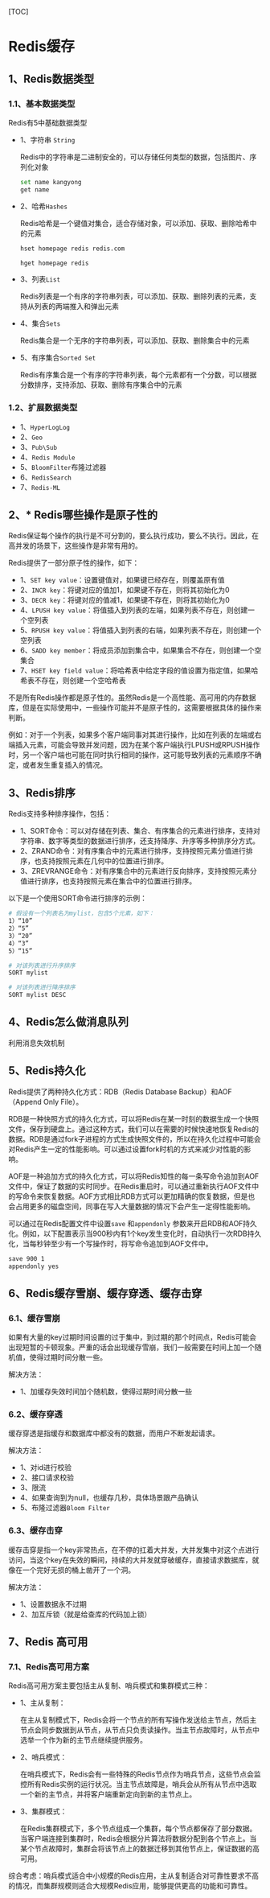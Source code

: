 [TOC]

# Redis缓存

## 1、Redis数据类型

### 1.1、基本数据类型

Redis有5中基础数据类型

* 1、字符串 `String`

  Redis中的字符串是二进制安全的，可以存储任何类型的数据，包括图片、序列化对象

  ```bash
  set name kangyong
  get name
  ```

* 2、哈希`Hashes`

  Redis哈希是一个键值对集合，适合存储对象，可以添加、获取、删除哈希中的元素

   ```bash
  hset homepage redis redis.com

  hget homepage redis
   ```

* 3、列表`List`

  Redis列表是一个有序的字符串列表，可以添加、获取、删除列表的元素，支持从列表的两端推入和弹出元素

* 4、集合`Sets`

  Redis集合是一个无序的字符串列表，可以添加、获取、删除集合中的元素

* 5、有序集合`Sorted Set`

  Redis有序集合是一个有序的字符串列表，每个元素都有一个分数，可以根据分数排序，支持添加、获取、删除有序集合中的元素

### 1.2、扩展数据类型

* 1、`HyperLogLog`
* 2、`Geo`
* 3、`Pub\Sub`
* 4、`Redis Module`
* 5、`BloomFilter`布隆过滤器
* 6、`RedisSearch`
* 7、`Redis-ML`

## 2、* Redis哪些操作是原子性的

Redis保证每个操作的执行是不可分割的，要么执行成功，要么不执行。因此，在高并发的场景下，这些操作是非常有用的。

Redis提供了一部分原子性的操作，如下：

* 1、`SET key value`：设置键值对，如果键已经存在，则覆盖原有值
* 2、`INCR key`：将键对应的值加1，如果键不存在，则将其初始化为0
* 3、`DECR key`：将键对应的值减1，如果键不存在，则将其初始化为0
* 4、`LPUSH key value`：将值插入到列表的左端，如果列表不存在，则创建一个空列表
* 5、`RPUSH key value`：将值插入到列表的右端，如果列表不存在，则创建一个空列表
* 6、`SADD key member`：将成员添加到集合中，如果集合不存在，则创建一个空集合
* 7、`HSET key field value`：将哈希表中给定字段的值设置为指定值，如果哈希表不存在，则创建一个空哈希表

不是所有Redis操作都是原子性的。虽然Redis是一个高性能、高可用的内存数据库，但是在实际使用中，一些操作可能并不是原子性的，这需要根据具体的操作来判断。

例如：对于一个列表，如果多个客户端同事对其进行操作，比如在列表的左端或右端插入元素，可能会导致并发问题，因为在某个客户端执行LPUSH或RPUSH操作时，另一个客户端也可能在同时执行相同的操作，这可能导致列表的元素顺序不确定，或者发生重复插入的情况。

## 3、Redis排序

Redis支持多种排序操作，包括：

* 1、SORT命令：可以对存储在列表、集合、有序集合的元素进行排序，支持对字符串、数字等类型的数据进行排序，还支持降序、升序等多种排序分方式。
* 2、ZRAND命令：对有序集合中的元素进行排序，支持按照元素分值进行排序，也支持按照元素在几何中的位置进行排序。
* 3、ZREVRANGE命令：对有序集合中的元素进行反向排序，支持按照元素分值进行排序，也支持按照元素在集合中的位置进行排序。

以下是一个使用SORT命令进行排序的示例：

```bash
# 假设有一个列表名为mylist，包含5个元素，如下：
1）“10”
2）“5”
3）“20”
4）“3”
5）“15”

# 对该列表进行升序排序
SORT mylist

# 对该列表进行降序排序
SORT mylist DESC
```



## 4、Redis怎么做消息队列

利用消息失效机制

## 5、Redis持久化

Redis提供了两种持久化方式：RDB（Redis Database Backup）和AOF（Append Only File）。

RDB是一种快照方式的持久化方式，可以将Redis在某一时刻的数据生成一个快照文件，保存到硬盘上。通过这种方式，我们可以在需要的时候快速地恢复Redis的数据。RDB是通过fork子进程的方式生成快照文件的，所以在持久化过程中可能会对Redis产生一定的性能影响。可以通过设置fork时机的方式来减少对性能的影响。

AOF是一种追加方式的持久化方式，可以将Redis知性的每一条写命令追加到AOF文件中，保证了数据的实时同步。在Redis重启时，可以通过重新执行AOF文件中的写命令来恢复数据。AOF方式相比RDB方式可以更加精确的恢复数据，但是也会占用更多的磁盘空间，同事在写入大量数据的情况下会产生一定得性能影响。

可以通过在Redis配置文件中设置`save` 和`appendonly` 参数来开启RDB和AOF持久化。例如，以下配置表示当900秒内有1个key发生变化时，自动执行一次RDB持久化，当每秒钟至少有一个写操作时，将写命令追加到AOF文件中。

```bash
save 900 1
appendonly yes
```



## 6、Redis缓存雪崩、缓存穿透、缓存击穿

### 6.1、缓存雪崩

如果有大量的key过期时间设置的过于集中，到过期的那个时间点，Redis可能会出现短暂的卡顿现象。严重的话会出现缓存雪崩，我们一般需要在时间上加一个随机值，使得过期时间分散一些。

解决方法：

* 1、加缓存失效时间加个随机数，使得过期时间分散一些

### 6.2、缓存穿透

缓存穿透是指缓存和数据库中都没有的数据，而用户不断发起请求。

解决方法：

* 1、对id进行校验
* 2、接口请求校验
* 3、限流
* 4、如果查询到为null，也缓存几秒，具体场景跟产品确认
* 5、布隆过滤器`Bloom Filter`

### 6.3、缓存击穿

缓存击穿是指一个key非常热点，在不停的扛着大并发，大并发集中对这个点进行访问，当这个key在失效的瞬间，持续的大并发就穿破缓存，直接请求数据库，就像在一个完好无损的桶上凿开了一个洞。

解决方法：

* 1、设置数据永不过期
* 2、加互斥锁（就是给查库的代码加上锁）

## 7、Redis 高可用

### 7.1、Redis高可用方案

Redis高可用方案主要包括主从复制、哨兵模式和集群模式三种：

* 1、主从复制：

  在主从复制模式下，Redis会将一个节点的所有写操作发送给主节点，然后主节点会同步数据到从节点，从节点只负责读操作。当主节点故障时，从节点中选举一个作为新的主节点继续提供服务。

* 2、哨兵模式：

  在哨兵模式下，Redis会有一些特殊的Redis节点作为哨兵节点，这些节点会监控所有Redis实例的运行状况。当主节点故障是，哨兵会从所有从节点中选取一个新的主节点，并将客户端重新定向到新的主节点上。

* 3、集群模式：

  在Redis集群模式下，多个节点组成一个集群，每个节点都保存了部分数据。当客户端连接到集群时，Redis会根据分片算法将数据分配到各个节点上。当某个节点故障时，集群会将该节点上的数据迁移到其他节点上，保证数据的高可用。

综合考虑：哨兵模式适合中小规模的Redis应用，主从复制适合对可靠性要求不高的情况，而集群规模则适合大规模Redis应用，能够提供更高的功能和可靠性。